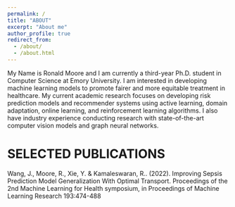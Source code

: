 ```yaml
---
permalink: /
title: "ABOUT"
excerpt: "About me"
author_profile: true
redirect_from: 
  - /about/
  - /about.html
---
```


My Name is Ronald Moore and I am currently a third-year Ph.D. student in Computer Science at Emory University.
I am interested in developing machine learning models to promote fairer and more equitable treatment in healthcare. My current academic research focuses on developing risk prediction models and recommender systems using active learning, domain adaptation, online learning, and reinforcement learning algorithms. I also have industry experience conducting research with state-of-the-art computer vision models and graph neural networks.

SELECTED PUBLICATIONS
======

Wang, J., Moore, R., Xie, Y. & Kamaleswaran, R.. (2022). Improving Sepsis Prediction Model Generalization With Optimal Transport. Proceedings of the 2nd Machine Learning for Health symposium, in Proceedings of Machine Learning Research 193:474-488